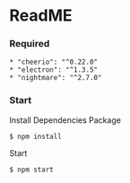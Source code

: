 # ReadME

### Required

	* "cheerio": "^0.22.0"
    * "electron": "^1.3.5"
    * "nightmare": "^2.7.0"

### Start

Install Dependencies Package

```
$ npm install
```

Start

```
$ npm start
```